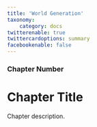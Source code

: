 ```yaml
---
title: 'World Generation'
taxonomy:
    category: docs
twitterenable: true
twittercardoptions: summary
facebookenable: false
---
```


### Chapter Number

# Chapter Title

Chapter description.